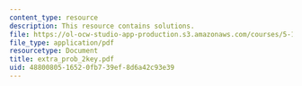 ```yaml
---
content_type: resource
description: This resource contains solutions.
file: https://ol-ocw-studio-app-production.s3.amazonaws.com/courses/5-13-organic-chemistry-ii-fall-2006/4880080516520fb739ef8d6a42c93e39_extra_prob_2key.pdf
file_type: application/pdf
resourcetype: Document
title: extra_prob_2key.pdf
uid: 48800805-1652-0fb7-39ef-8d6a42c93e39
---
```

